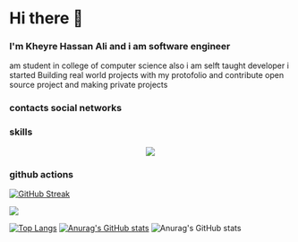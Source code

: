 # Hi there 👋

### I'm Kheyre Hassan Ali and i am software engineer
am student in college of computer science also i am selft taught developer 
i started Building real world projects with my protofolio and contribute open source project and making private projects
### contacts social networks

### skills
<p align="center">
  <a href="https://skillicons.dev">
    <img src="https://skillicons.dev/icons?i=wasm,typescript,python,javascript,go,dart,cpp,c,bash,css,express,graphql,apollo,react,next,mongodb,redis,aws,django,flask,mui,docker,sass,redux,selenium,tailwind,vim,nginx,jenkins,electron,figma,nestjs,jest,kubernetes,deno,nodejs,webpack,mysql,postgresql,vite,firebase,kotlin,net,rust,rocket,tauri,vercel,webpack,stackoverflow,java,markdown,cassandra,d3,flutter,androidstudio,cs,cloudflare,cmake,gcp,githubactions,github,git,prometheus,regex,spring,visualstudio,workers,alpinejs,powershell,lonkden, flutter , dart , firebase, and AI" />
</a>
</p>

### github actions

[![GitHub Streak](https://github-readme-streak-stats.herokuapp.com/?user=programerafshiin2025&hide=html&layout=compact&theme=highcontrast)](https://github.com/programerafshiin2025)



 

 ![](./profile-3d-contrib/profile-night-rainbow.svg)
 
 [![Top Langs](https://github-readme-stats.vercel.app/api/top-langs/?username=programerafshiin2025&layout=compact&theme=radical)](https://github.com/anuraghazra/github-readme-stats)
 [![Anurag's GitHub stats](https://github-readme-stats.vercel.app/api?username=programerafshiin2025&layout=compact&theme=radical)](https://github.com/anuraghazra/github-readme-stats)
 ![Anurag's GitHub stats](https://github-readme-stats.vercel.app/api?username=programerafshiin2025&layout=compact&theme=radical&show_icons=true)

 </details>
 
